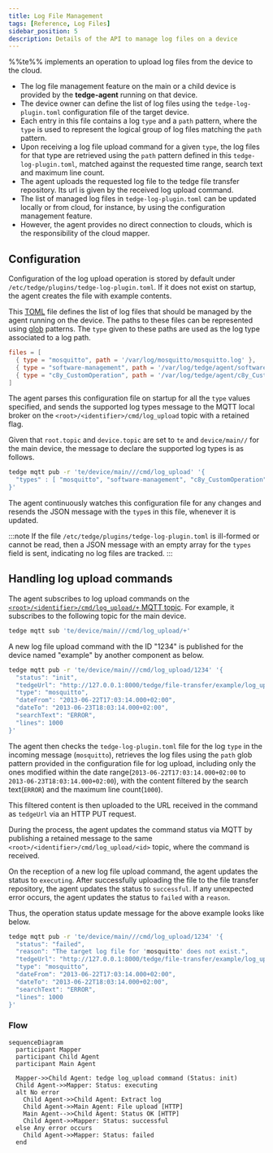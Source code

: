 ```yaml
---
title: Log File Management
tags: [Reference, Log Files]
sidebar_position: 5
description: Details of the API to manage log files on a device
---
```


%%te%% implements an operation to upload log files from the device to the cloud.

* The log file management feature on the main or a child device is provided by the __tedge-agent__ running on that device.
* The device owner can define the list of log files using the `tedge-log-plugin.toml` configuration file of the target device.
* Each entry in this file contains a log `type` and a `path` pattern,
  where the `type` is used to represent the logical group of log files matching the `path` pattern.
* Upon receiving a log file upload command for a given `type`, 
  the log files for that type are retrieved using the `path` pattern defined in this `tedge-log-plugin.toml`,
  matched against the requested time range, search text and maximum line count.
* The agent uploads the requested log file to the tedge file transfer repository.
  Its url is given by the received log upload command.
* The list of managed log files in `tedge-log-plugin.toml` can be updated locally or from cloud, for instance, by using the configuration management feature.
* However, the agent provides no direct connection to clouds, which is the responsibility of the cloud mapper.

## Configuration

Configuration of the log upload operation is stored by default under `/etc/tedge/plugins/tedge-log-plugin.toml`.
If it does not exist on startup, the agent creates the file with example contents.

This [TOML](https://toml.io/en/) file defines the list of log files that should be managed by the agent running on the device.
The paths to these files can be represented using [glob](https://en.wikipedia.org/wiki/Glob_(programming)) patterns.
The `type` given to these paths are used as the log type associated to a log path.

```toml title="file: /etc/tedge/plugins/tedge-log-plugin.toml"
files = [
  { type = "mosquitto", path = '/var/log/mosquitto/mosquitto.log' },
  { type = "software-management", path = '/var/log/tedge/agent/software-*' },
  { type = "c8y_CustomOperation", path = '/var/log/tedge/agent/c8y_CustomOperation/*' }
]
```

The agent parses this configuration file on startup for all the `type` values specified,
and sends the supported log types message to the MQTT local broker on the `<root>/<identifier>/cmd/log_upload` topic with a retained flag.

Given that `root.topic` and `device.topic` are set to `te` and `device/main//` for the main device,
the message to declare the supported log types is as follows.

```sh te2mqtt formats=v1
tedge mqtt pub -r 'te/device/main///cmd/log_upload' '{
  "types" : [ "mosquitto", "software-management", "c8y_CustomOperation" ]
}'
```

The agent continuously watches this configuration file for any changes and resends the JSON message with the `type`s in this file,
whenever it is updated.

:::note
If the file `/etc/tedge/plugins/tedge-log-plugin.toml` is ill-formed or cannot be read,
then a JSON message with an empty array for the `types` field is sent, indicating no log files are tracked.
:::

## Handling log upload commands

The agent subscribes to log upload commands on the [`<root>/<identifier>/cmd/log_upload/+` MQTT topic](../mqtt_api.md).
For example, it subscribes to the following topic for the main device.

```sh te2mqtt formats=v1
tedge mqtt sub 'te/device/main///cmd/log_upload/+'
```

A new log file upload command with the ID "1234" is published for the device named "example" by another component as below.

```sh te2mqtt formats=v1
tedge mqtt pub -r 'te/device/main///cmd/log_upload/1234' '{
  "status": "init",
  "tedgeUrl": "http://127.0.0.1:8000/tedge/file-transfer/example/log_upload/mosquitto-1234",
  "type": "mosquitto",
  "dateFrom": "2013-06-22T17:03:14.000+02:00",
  "dateTo": "2013-06-23T18:03:14.000+02:00",
  "searchText": "ERROR",
  "lines": 1000
}'
```

The agent then checks the `tedge-log-plugin.toml` file for the log `type` in the incoming message (`mosquitto`),
retrieves the log files using the `path` glob pattern provided in the configuration file for log upload,
including only the ones modified within the date range(`2013-06-22T17:03:14.000+02:00` to `2013-06-23T18:03:14.000+02:00`),
with the content filtered by the search text(`ERROR`) and the maximum line count(`1000`).

This filtered content is then uploaded to the URL received in the command as `tedgeUrl` via an HTTP PUT request.

During the process, the agent updates the command status via MQTT
by publishing a retained message to the same `<root>/<identifier>/cmd/log_upload/<id>` topic,
where the command is received.

On the reception of a new log file upload command, the agent updates the status to `executing`.
After successfully uploading the file to the file transfer repository, the agent updates the status to `successful`.
If any unexpected error occurs, the agent updates the status to `failed` with a `reason`.

Thus, the operation status update message for the above example looks like below.

```sh te2mqtt formats=v1
tedge mqtt pub -r 'te/device/main///cmd/log_upload/1234' '{
  "status": "failed",
  "reason": "The target log file for 'mosquitto' does not exist.",
  "tedgeUrl": "http://127.0.0.1:8000/tedge/file-transfer/example/log_upload/mosquitto-1234",
  "type": "mosquitto",
  "dateFrom": "2013-06-22T17:03:14.000+02:00",
  "dateTo": "2013-06-22T18:03:14.000+02:00",
  "searchText": "ERROR",
  "lines": 1000
}'
```

### Flow

```mermaid
sequenceDiagram
  participant Mapper
  participant Child Agent
  participant Main Agent

  Mapper->>Child Agent: tedge log_upload command (Status: init)
  Child Agent->>Mapper: Status: executing
  alt No error
    Child Agent->>Child Agent: Extract log
    Child Agent->>Main Agent: File upload [HTTP]
    Main Agent-->>Child Agent: Status OK [HTTP]
    Child Agent->>Mapper: Status: successful
  else Any error occurs
    Child Agent->>Mapper: Status: failed
  end
```
